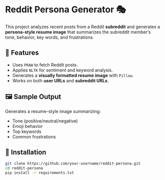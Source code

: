 # Reddit Persona Generator 🎭

This project analyzes recent posts from a Reddit **subreddit** and generates a **persona-style resume image** that summarizes the subreddit member’s tone, behavior, key words, and frustrations.

## 🔧 Features
- Uses `PRAW` to fetch Reddit posts.
- Applies `NLTK` for sentiment and keyword analysis.
- Generates a **visually formatted resume image** with `Pillow`.
- Works on both **user URLs** and **subreddit URLs**.

## 🖼️ Sample Output
Generates a resume-style image summarizing:
- Tone (positive/neutral/negative)
- Emoji behavior
- Top keywords
- Common frustrations

## 🚀 Installation

```bash
git clone https://github.com/your-username/reddit-persona.git
cd reddit-persona
pip install -r requirements.txt


